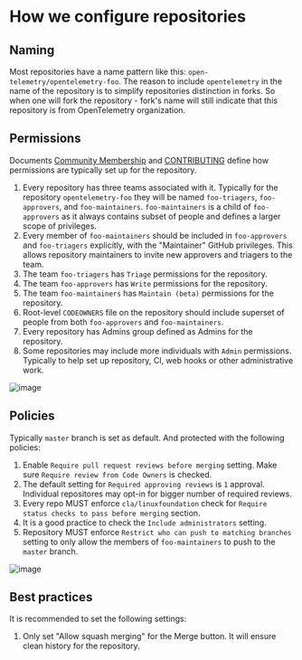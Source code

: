 # How we configure repositories

## Naming

Most repositories have a name pattern like this:
`open-telemetry/opentelemetry-foo`. The reason to include `opentelemetry` in the
name of the repository is to simplify repositories distinction in forks. So when
one will fork the repository - fork's name will still indicate that this
repository is from OpenTelemetry organization.

## Permissions

Documents [Community Membership](../community-membership.md) and
[CONTRIBUTING](../CONTRIBUTING.md) define how permissions are typically set up
for the repository.

1. Every repository has three teams associated with it. Typically for the
   repository `opentelemetry-foo` they will be named `foo-triagers`, `foo-approvers`,
   and `foo-maintainers`. `foo-maintainers` is a child of `foo-approvers` as it
   always contains subset of people and defines a larger scope of privileges.
2. Every member of `foo-maintainers` should be included in
   `foo-approvers` and `foo-triagers` explicitly, with the "Maintainer" GitHub 
   privileges. This allows repository maintainers to invite new approvers and 
   triagers to the team.
3. The team `foo-triagers` has `Triage` permissions for the repository.
4. The team `foo-approvers` has `Write` permissions for the repository.
5. The team `foo-maintainers` has `Maintain (beta)` permissions for the
   repository.
6. Root-level `CODEOWNERS` file on the repository should include superset of
   people from both `foo-approvers` and `foo-maintainers`.
7. Every repository has Admins group defined as Admins for the repository.
8. Some repositories may include more individuals with `Admin` permissions.
   Typically to help set up repository, CI, web hooks or other administrative
   work.

![image](https://user-images.githubusercontent.com/9950081/57563719-d7b6b300-7355-11e9-9ebb-3c4f549336bc.png)

## Policies

Typically `master` branch is set as default. And protected with the following
policies:

1. Enable `Require pull request reviews before merging` setting. Make sure
   `Require review from Code Owners` is checked.
2. The default setting for `Required approving reviews` is `1` approval. Individual 
   repositores may opt-in for bigger number of required reviews.
3. Every repo MUST enforce `cla/linuxfoundation` check for `Require status
   checks to pass before merging` section.
4. It is a good practice to check the `Include administrators` setting.
5. Repository MUST enforce `Restrict who can push to matching branches` setting
   to only allow the members of `foo-maintainers` to push to the `master`
   branch.

![image](https://user-images.githubusercontent.com/9950081/57563714-c5d51000-7355-11e9-80c8-68374e2de2f6.png)

## Best practices

It is recommended to set the following settings:

1. Only set "Allow squash merging" for the Merge button. It will ensure clean
   history for the repository.
